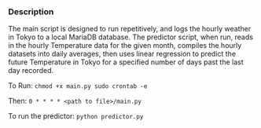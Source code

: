 ### Description

The main script is designed to run repetitively, and logs the hourly weather in Tokyo to a
local MariaDB database.
The predictor script, when run, reads in the hourly Temperature data
for the given month, compiles the hourly datasets into daily averages,
then uses linear regression to predict the future Temperature in Tokyo for a
specified number of days past the last day recorded.

To Run:
``
chmod +x main.py
sudo crontab -e
``

Then:
``
0 * * * * <path to file>/main.py
``

To run the predictor:
``
python predictor.py
``
